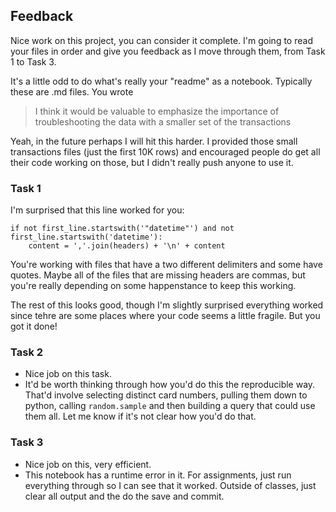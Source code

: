 ## Feedback 

Nice work on this project, you can consider it complete. I'm going to read your files in order and give you feedback
as I move through them, from Task 1 to Task 3. 

It's a little odd to do what's really your "readme" as a notebook. Typically these are .md files. You wrote 

> I think it would be valuable to emphasize the importance of troubleshooting the data with a smaller set of the transactions

Yeah, in the future perhaps I will hit this harder. I provided those small transactions files (just the first 10K rows) and encouraged people
do get all their code working on those, but I didn't really push anyone to use it. 


### Task 1

I'm surprised that this line worked for you: 

```
if not first_line.startswith('"datetime"') and not first_line.startswith('datetime'):
    content = ','.join(headers) + '\n' + content
```
You're working with files that have a two different delimiters and some have quotes. Maybe 
all of the files that are missing headers are commas, but you're really depending on some happenstance to keep this working. 

The rest of this looks good, though I'm slightly surprised everything worked since tehre are some places where your code seems a little fragile. But you got it done!

### Task 2

* Nice job on this task. 
* It'd be worth thinking through how you'd do this the reproducible way. That'd involve selecting distinct card numbers, pulling them down to python, calling `random.sample` and then building a query that could use them all. Let me know if it's not clear how you'd do that. 


### Task 3

* Nice job on this, very efficient.
* This notebook has a runtime error in it. For assignments, just run everything through so I
can see that it worked. Outside of classes, just clear all output and the do the save and commit. 


